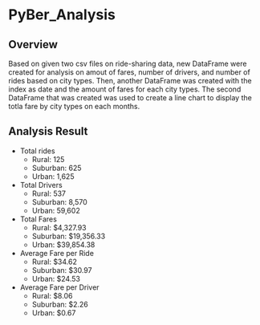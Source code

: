 # PyBer_Analysis

## Overview
Based on given two csv files on ride-sharing data, new DataFrame were created for analysis on amout of fares, number of drivers, and number of rides based on city types. Then, another DataFrame was created with the index as date and the amount of fares for each city types. The second DataFrame that was created was used to create a line chart to display the totla fare by city types on each months.

## Analysis Result
- Total rides
  - Rural: 125
  - Suburban: 625
  - Urban: 1,625
- Total Drivers
  - Rural: 537
  - Suburban: 8,570
  - Urban: 59,602
- Total Fares
  - Rural: $4,327.93
  - Suburban: $19,356.33
  - Urban: $39,854.38
- Average Fare per Ride
  - Rural: $34.62
  - Suburban: $30.97
  - Urban: $24.53
- Average Fare per Driver
  - Rural: $8.06
  - Suburban: $2.26
  - Urban: $0.67
